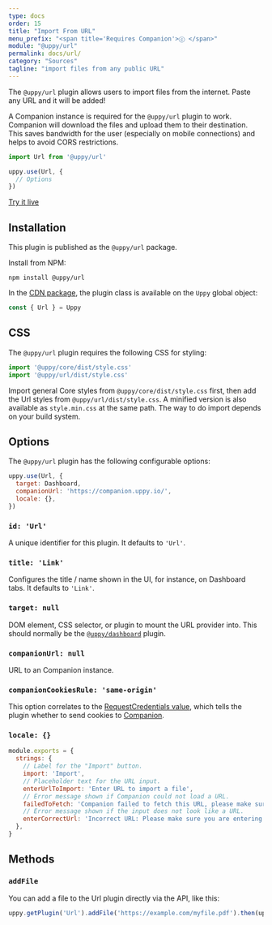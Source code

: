 ```yaml
---
type: docs
order: 15
title: "Import From URL"
menu_prefix: "<span title='Requires Companion'>ⓒ </span>"
module: "@uppy/url"
permalink: docs/url/
category: "Sources"
tagline: "import files from any public URL"
---
```


The `@uppy/url` plugin allows users to import files from the internet. Paste any URL and it will be added!

A Companion instance is required for the `@uppy/url` plugin to work. Companion will download the files and upload them to their destination. This saves bandwidth for the user (especially on mobile connections) and helps to avoid CORS restrictions.

```js
import Url from '@uppy/url'

uppy.use(Url, {
  // Options
})
```

<a class="TryButton" href="/examples/dashboard/">Try it live</a>

## Installation

This plugin is published as the `@uppy/url` package.

Install from NPM:

```shell
npm install @uppy/url
```

In the [CDN package](/docs/#With-a-script-tag), the plugin class is available on the `Uppy` global object:

```js
const { Url } = Uppy
```

## CSS

The `@uppy/url` plugin requires the following CSS for styling:

```js
import '@uppy/core/dist/style.css'
import '@uppy/url/dist/style.css'
```

Import general Core styles from `@uppy/core/dist/style.css` first, then add the Url styles from `@uppy/url/dist/style.css`. A minified version is also available as `style.min.css` at the same path. The way to do import depends on your build system.

## Options

The `@uppy/url` plugin has the following configurable options:

```js
uppy.use(Url, {
  target: Dashboard,
  companionUrl: 'https://companion.uppy.io/',
  locale: {},
})
```

### `id: 'Url'`

A unique identifier for this plugin. It defaults to `'Url'`.

### `title: 'Link'`

Configures the title / name shown in the UI, for instance, on Dashboard tabs. It defaults to `'Link'`.

### `target: null`

DOM element, CSS selector, or plugin to mount the URL provider into. This should normally be the [`@uppy/dashboard`](/docs/dashboard) plugin.

### `companionUrl: null`

URL to an Companion instance.

### `companionCookiesRule: 'same-origin'`

This option correlates to the [RequestCredentials value](https://developer.mozilla.org/en-US/docs/Web/API/Request/credentials), which tells the plugin whether to send cookies to [Companion](/docs/companion).

### `locale: {}`

<!-- eslint-disable no-restricted-globals, no-multiple-empty-lines -->

```js
module.exports = {
  strings: {
    // Label for the "Import" button.
    import: 'Import',
    // Placeholder text for the URL input.
    enterUrlToImport: 'Enter URL to import a file',
    // Error message shown if Companion could not load a URL.
    failedToFetch: 'Companion failed to fetch this URL, please make sure it’s correct',
    // Error message shown if the input does not look like a URL.
    enterCorrectUrl: 'Incorrect URL: Please make sure you are entering a direct link to a file',
  },
}

```

## Methods

### `addFile`

You can add a file to the Url plugin directly via the API, like this:

```js
uppy.getPlugin('Url').addFile('https://example.com/myfile.pdf').then(uppy.upload)
```
